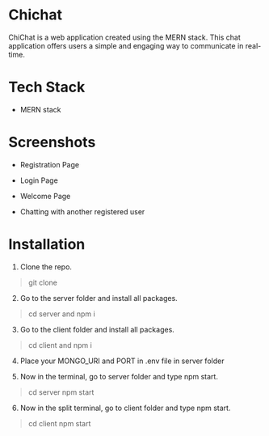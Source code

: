 # Chichat

ChiChat is a web application created using the MERN stack. This chat application offers users a simple and engaging way to communicate in real-time.

# Tech Stack
- MERN stack

# Screenshots 

- Registration Page 


- Login Page 


- Welcome Page 


- Chatting with another registered user 

# Installation

1. Clone the repo.

> git clone 

2. Go to the server folder and install all packages.

> cd server and npm i

3. Go to the client folder and install all packages.

> cd client and npm i

4. Place your MONGO_URI and PORT in .env file in server folder

5. Now in the terminal, go to server folder and type npm start.

> cd server
> npm start

6. Now in the split terminal, go to client folder and type npm start.

> cd client
> npm start
